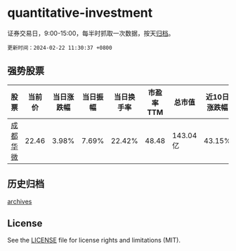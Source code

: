 # quantitative-investment

证券交易日，9:00-15:00，每半时抓取一次数据，按天[归档](archives)。

`更新时间：2024-02-22 11:30:37 +0800`

## 强势股票

|股票|当前价|当日涨跌幅|当日振幅|当日换手率|市盈率TTM|总市值|近10日涨跌幅|
|----|----|----|----|----|----|----|----|
|[成都华微](https://xueqiu.com/S/SH688709)|22.46|3.98%|7.69%|22.42%|48.48|143.04亿|43.15%|

## 历史归档

[archives](archives)

## License

See the [LICENSE](LICENSE) file for license rights and limitations (MIT).